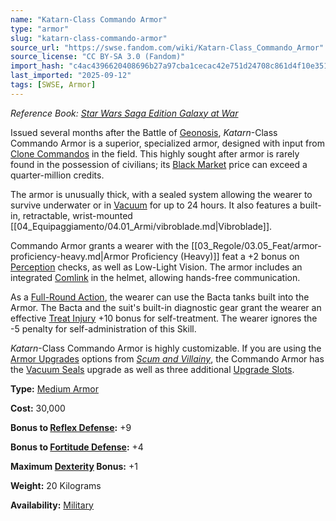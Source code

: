 ```yaml
---
name: "Katarn-Class Commando Armor"
type: "armor"
slug: "katarn-class-commando-armor"
source_url: "https://swse.fandom.com/wiki/Katarn-Class_Commando_Armor"
source_license: "CC BY-SA 3.0 (Fandom)"
import_hash: "c4ac4396620408696b27a97cba1cecac42e751d24708c861d4f10e35182b80d0"
last_imported: "2025-09-12"
tags: [SWSE, Armor]
---
```

*Reference Book: [Star Wars Saga Edition Galaxy at War](https://swse.fandom.com/wiki/Star_Wars_Saga_Edition_Galaxy_at_War)*

Issued several months after the Battle of [Geonosis](https://swse.fandom.com/wiki/Geonosis), *Katarn*-Class Commando Armor is a superior, specialized armor, designed with input from [Clone Commandos](https://swse.fandom.com/wiki/Clone_Commandos) in the field. This highly sought after armor is rarely found in the possession of civilians; its [Black Market](https://swse.fandom.com/wiki/Black_Market) price can exceed a quarter-million credits.

The armor is unusually thick, with a sealed system allowing the wearer to survive underwater or in [Vacuum](https://swse.fandom.com/wiki/Vacuum) for up to 24 hours. It also features a built-in, retractable, wrist-mounted [[04_Equipaggiamento/04.01_Armi/vibroblade.md|Vibroblade]].

Commando Armor grants a wearer with the [[03_Regole/03.05_Feat/armor-proficiency-heavy.md|Armor Proficiency (Heavy)]] feat a +2 bonus on [Perception](https://swse.fandom.com/wiki/Perception) checks, as well as Low-Light Vision. The armor includes an integrated [Comlink](https://swse.fandom.com/wiki/Comlink) in the helmet, allowing hands-free communication.

As a [Full-Round Action](https://swse.fandom.com/wiki/Full-Round_Action), the wearer can use the Bacta tanks built into the Armor. The Bacta and the suit's built-in diagnostic gear grant the wearer an effective [Treat Injury](https://swse.fandom.com/wiki/Treat_Injury) +10 bonus for self-treatment. The wearer ignores the -5 penalty for self-administration of this Skill.

*Katarn*-Class Commando Armor is highly customizable. If you are using the [Armor Upgrades](https://swse.fandom.com/wiki/Armor_Upgrades) options from *[Scum and Villainy](https://swse.fandom.com/wiki/Scum_and_Villainy)*, the Commando Armor has the [Vacuum Seals](https://swse.fandom.com/wiki/Vacuum_Seals) upgrade as well as three additional [Upgrade Slots](https://swse.fandom.com/wiki/Upgrade_Slots).

**Type:** [Medium Armor](https://swse.fandom.com/wiki/Medium_Armor)

**Cost:** 30,000

**Bonus to [Reflex Defense](https://swse.fandom.com/wiki/Reflex_Defense):** +9

**Bonus to [Fortitude Defense](https://swse.fandom.com/wiki/Fortitude_Defense):** +4

**Maximum [Dexterity](https://swse.fandom.com/wiki/Dexterity) Bonus:** +1

**Weight:** 20 Kilograms

**Availability:** [Military](https://swse.fandom.com/wiki/Military)